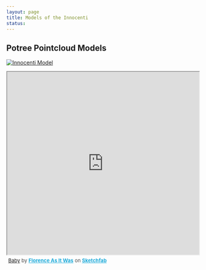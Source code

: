 ```yaml
---
layout: page
title: Models of the Innocenti 
status: 
---
```

 <article>
     <h2>Potree Pointcloud Models</h2>
 <p>
  <a href="http://3d.wlu.edu/v21/pages/innocenti_v3.html" title="Redirect to Pointcloud">
    <img src="innocenti-models.png" alt="Innocenti Model" />
  </a>
</p>
<div class="sketchfab-embed-wrapper"><iframe width="100%" height="480" src="https://sketchfab.com/models/aeec5ac1ce37491c871e1ff166d39aa3/embed" allow="autoplay; fullscreen; vr" mozallowfullscreen="true" webkitallowfullscreen="true"></iframe>
<p style="font-size: 13px; font-weight: normal; margin: 5px; color: #4A4A4A;">
    <a href="https://sketchfab.com/3d-models/baby1-100k-4k-aeec5ac1ce37491c871e1ff166d39aa3?utm_medium=embed&utm_campaign=share-popup&utm_content=aeec5ac1ce37491c871e1ff166d39aa3">Baby</a>
    by <a href="https://sketchfab.com/FLAW?utm_medium=embed&utm_source=website&utm_campaign=share-popup" target="_blank_" style="font-weight: bold; color: #1CAAD9;">Florence As It Was</a>
    on <a href="https://sketchfab.com?utm_medium=embed&utm_source=website&utm_campaign=share-popup" target="_blank_" style="font-weight: bold; color: #1CAAD9;">Sketchfab</a>
</p>
</div>
